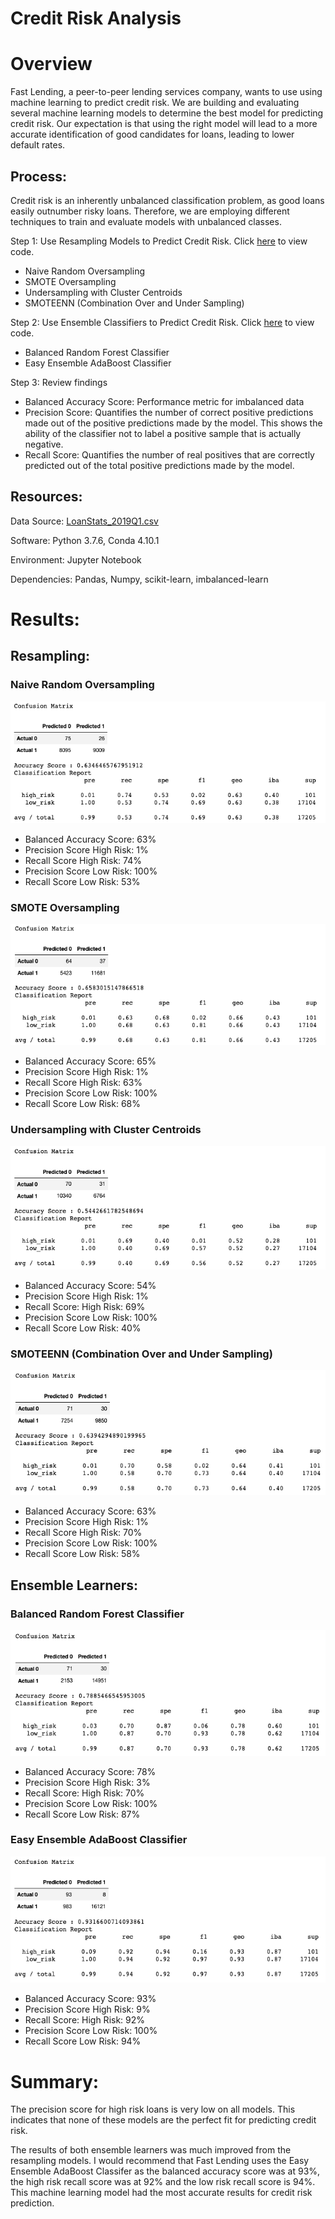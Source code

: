 # Credit Risk Analysis

# Overview

Fast Lending, a peer-to-peer lending services company, wants to use using machine learning to predict credit risk. We are building and evaluating several machine learning models to determine the best model for predicting credit risk. Our expectation is that using the right model will lead to a more accurate identification of good candidates for loans, leading to lower default rates.

## Process:

Credit risk is an inherently unbalanced classification problem, as good loans easily outnumber risky loans. Therefore, we are employing different techniques to train and evaluate models with unbalanced classes.

Step 1: Use Resampling Models to Predict Credit Risk. Click [here](https://github.com/corispade/Credit_Risk_Analysis/blob/main/credit_risk_resampling.ipynb) to view code.
* Naive Random Oversampling
* SMOTE Oversampling
* Undersampling with Cluster Centroids
* SMOTEENN (Combination Over and Under Sampling)

Step 2: Use Ensemble Classifiers to Predict Credit Risk. Click [here](https://github.com/corispade/Credit_Risk_Analysis/blob/main/credit_risk_ensemble.ipynb) to view code.
* Balanced Random Forest Classifier
* Easy Ensemble AdaBoost Classifier

Step 3: Review findings
* Balanced Accuracy Score: Performance metric for imbalanced data
* Precision Score: Quantifies the number of correct positive predictions made out of the positive predictions made by the model. This shows the ability of the classifier not to label a positive sample that is actually negative.
* Recall Score: Quantifies the number of real positives that are correctly predicted out of the total positive predictions made by the model. 


## Resources:
Data Source: [LoanStats_2019Q1.csv](https://github.com/corispade/Credit_Risk_Analysis/blob/main/LoanStats_2019Q1.csv)

Software: Python 3.7.6, Conda 4.10.1

Environment: Jupyter Notebook

Dependencies: Pandas, Numpy, scikit-learn, imbalanced-learn


# Results:

## Resampling:

### Naive Random Oversampling
![image](https://github.com/corispade/Credit_Risk_Analysis/blob/main/Images/Oversampling.png)

* Balanced Accuracy Score: 63%
* Precision Score High Risk: 1%
* Recall Score High Risk: 74%
* Precision Score Low Risk: 100%
* Recall Score Low Risk: 53%

### SMOTE Oversampling
![image](https://github.com/corispade/Credit_Risk_Analysis/blob/main/Images/SMOTE_Oversampling.png)

* Balanced Accuracy Score: 65%
* Precision Score High Risk: 1%
* Recall Score High Risk: 63%
* Precision Score Low Risk: 100%
* Recall Score Low Risk: 68%

### Undersampling with Cluster Centroids
![image](https://github.com/corispade/Credit_Risk_Analysis/blob/main/Images/Undersampling.png)

* Balanced Accuracy Score: 54%
* Precision Score High Risk: 1%
* Recall Score: High Risk: 69%
* Precision Score Low Risk: 100%
* Recall Score Low Risk: 40%

### SMOTEENN (Combination Over and Under Sampling)
![image](https://github.com/corispade/Credit_Risk_Analysis/blob/main/Images/SMOTEENN.png)

* Balanced Accuracy Score: 63%
* Precision Score High Risk: 1%
* Recall Score High Risk: 70%
* Precision Score Low Risk: 100%
* Recall Score Low Risk: 58%

## Ensemble Learners:

### Balanced Random Forest Classifier
![image](https://github.com/corispade/Credit_Risk_Analysis/blob/main/Images/Balanced_Random_Forest.png)

* Balanced Accuracy Score: 78% 
* Precision Score High Risk: 3%
* Recall Score: High Risk: 70%
* Precision Score Low Risk: 100%
* Recall Score Low Risk: 87% 

### Easy Ensemble AdaBoost Classifier
![image](https://github.com/corispade/Credit_Risk_Analysis/blob/main/Images/Easy_Ensemble.png)

* Balanced Accuracy Score: 93% 
* Precision Score High Risk: 9%
* Recall Score: High Risk: 92%
* Precision Score Low Risk: 100%
* Recall Score Low Risk: 94% 

# Summary:
The precision score for high risk loans is very low on all models. This indicates that none of these models are the perfect fit for predicting credit risk. 

The results of both ensemble learners was much improved from the resampling models. I would recommend that Fast Lending uses the Easy Ensemble AdaBoost Classifer as the balanced accuracy score was at 93%, the high risk recall score was at 92% and the low risk recall score is 94%. This machine learning model had the most accurate results for credit risk prediction.